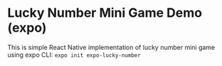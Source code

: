 # Lucky Number Mini Game Demo (expo)
This is simple React Native implementation of lucky number mini game using expo CLI: `expo init expo-lucky-number`
